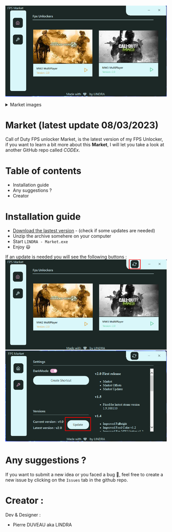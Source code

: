 ![](./_images/Home.png)

<details>
<summary>Market images</summary>
<img src="./_images/Settings.png" name="fog&dof"/>
</details>


# Market (latest update 08/03/2023)
Call of Duty FPS unlocker Market, is the latest version of my FPS Unlocker, if you want to learn a bit more about this **Market**, I will let you take a look at another GitHub repo called *CODEx*.

# Table of contents
- Installation guide
- Any suggestions ?
- Creator

# Installation guide

- [Download the lastest version](https://raw.githubusercontent.com/PierroD/Market/main/_updates/Market%20v2.0.2.zip) - (check if some updates are needed)
- Unzip the archive somehere on your computer
- Start `LINDRA - Market.exe`
- Enjoy :smiley:

If an update is needed you will see the following buttons :
![](./_images/Update1.png)
![](./_images/Update2.png)


# Any suggestions ?

If you want to submit a new idea or you faced a bug :bug:, feel free to create a new issue by clicking on the `Issues` tab in the github repo.

# Creator :
Dev & Designer :
 - Pierre DUVEAU aka LINDRA

